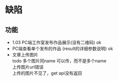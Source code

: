 缺陷
===========

## 功能
* 1.03 PC端工作室发布作品展示(没有二维码) ok
* PC端查看单个发布的作品 (result的详细参数说明) ok
* 文章上传图片  
todo 多个图片同name 可以传，而不是多个name  
上传图片url错误  
上传的图片不见了，get api没有返回  











